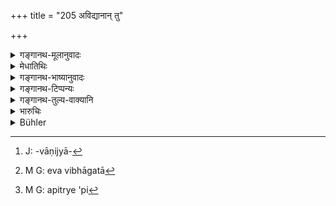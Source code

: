 +++
title = "205 अविद्यानान् तु"

+++

<details><summary>गङ्गानथ-मूलानुवादः</summary>

But if all of them are unlearned, and the property is acquired by their labour,—the division in that case shall be equal, the property being not ancestral. such is the settled rule.—(205)
</details>

<details><summary>मेधातिथिः</summary>

**अविध्या** कृषिवाणिज्याराजोपसेवादि[^५३६] । तत्र ईषन्न्यूनाधिकभावो न गणयितव्यः । तत्रापि यदि केनचिद् अपि बह्वर्जितं तदास्त्य् एवाविभागता[^५३७] । ज्येष्ठस्य तु ज्येष्ठांशनिषेधार्थं वचनम् । ईषदाधिक्ये तु सर्वेषां समांशकल्पना । **अपित्र्य इति**[^५३८] हेतुवचनाद् अनपत्यधनस्याप्य् एष एव विधिः ॥ ९.२०५ ॥


[^५३८]:
     M G: apitrye 'pi


[^५३७]:
     M G: eva vibhāgatā


[^५३६]:
     J: -vāṇijyā-
</details>

<details><summary>गङ्गानथ-भाष्यानुवादः</summary>

‘*Unlearned*’—*i.e*., devoted to agriculture, trade, service of the king and so forth.

In this case no intention is to be paid to the larger or smaller amount of property acquired by them. But even so, if some one of them happens to acquire a very large property, that of course is not to be divided among others.

This verse is in reality meant to be prohibitive of the ‘preferential share’ of the eldest, brother.

If the difference in the properties acquired by them is small, the shares shall be equal.

‘*The property being not ancestral*’;—the addition of this reason clearly indicates that this same rule applies also to the ease of the property of a childless person.—(205)
</details>

<details><summary>गङ्गानथ-टिप्पन्यः</summary>

‘*Apitrye*’.—This is construed by Nandana as *apitryaḥ* in the sense
‘since the division has not been made by the father’;—this rule refers
to acquisitions by trade (Medhātithi, Kullūka and Nārāyaṇa), by
agriculture (Medhātithi, Kullūka and Nandana), or service of the king
(Medhātithi).

This verse is quoted in *Vivādaratnākara* (p. 507), which explains the
meaning to be as follows:—In a case where all the brothers are
unlearned, if they acquire wealth, this wealth, which is not inherited
from the father, is to be divided equally among them, and there is not
to be any additional share to any one on the ground of any additional
amount of work that he may have done.

It is quoted in *Vyavahāramayūkha* (p. 57), which has the following
notes:—‘*Īhā*,’ agriculture and the rest,—‘*apitrye*,’ which does not
form part of the ancestral property.

It is quoted in *Aparārka* (p. 727);—and in *Vivādacintāmaṇi* (Calcutta,
p. 137), which explains ‘*īhā*’ as ‘agriculture and the rest,’—and
‘*samaḥ*’ as ‘not unequal,’ which precludes the special share of 20 per
cent.
</details>

<details><summary>गङ्गानथ-तुल्य-वाक्यानि</summary>

**(verses 9.204-208)  
**

See Comparative notes for [Verse
9.204].
</details>

<details><summary>भारुचिः</summary>

ईहातः चेष्टातः कृष्यादित इत्य् अर्थः । सर्वे चेच् चेष्टन्ते समस् तत्र विभागः स्यात्, न तु गुणापेक्षः कश्चिद् विभागकल्प आश्रयितव्यः ॥ ९.२०५ ॥
</details>

<details><summary>Bühler</summary>

205	But if all of them, being unlearned, acquire property by their labour, the division of that shall be equal, (as it is) not property acquired by the father; that is a settled rule.
</details>

